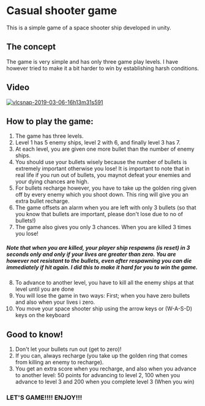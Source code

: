 # Casual shooter game
This is a  simple game of a space shooter ship developed in unity.

## The concept
The game is very simple and has only three game play levels.
I have however tried to make it a bit harder to win by establishing harsh conditions.

## Video
[![vlcsnap-2019-03-06-16h13m31s591](https://user-images.githubusercontent.com/8284699/53891742-4d876100-402b-11e9-8161-ea5e0c16554e.png)](https://drive.google.com/open?id=19hwynCvc3ntn93btsMjkbePB02JMDqrl)

## How to play the game:
1. The game has three levels.
2. Level 1 has 5 enemy ships, level 2 with 6, and finally level 3 has 7.
3. At each level, you are given one more bullet than the number of enemy ships. 
4. You should use your bullets wisely because the number of bullets is extremely important otherwise you lose! It is important to note that in real life if you run out of bullets, you maynot defeat your enemies and your dying chances are high.
5. For bullets recharge however, you have to take up the golden ring given off by every enemy which you shoot down. This ring will give you an extra bullet recharge.
6. The game offsets an alarm when you are left with only 3 bullets (so that you know that bullets are important, please don't lose due to no of bullets!)
7. The game also gives you only 3 chances. When you are killed 3 times you lose!
##### Note that when you are killed, your player ship respawns (is reset) in 3 seconds only and only if your lives are greater than zero.  You are however not resistant to the bullets, even after respawning you can die immediately if hit again. I did this to make it hard for you to win the game.
8. To advance to another level, you have to kill all the enemy ships at that level until you are done 
9. You will lose the game in two ways: First; when you have zero bullets and also when your lives i zero.
10. You move your space shooter ship using the arrow keys or (W-A-S-D) keys on the keyboard

## Good to know!
1. Don't let your bullets run out (get to zero)!
2. If you can, always recharge (you take up the golden ring that comes from killing an enemy to recharge).
3. You get an extra score when you recharge, and also when you advance to another level: 50 points for advancing to level 2, 100 when you advance to level 3 and 200 when you complete level 3 (When you win)

### LET'S GAME!!!! ENJOY!!!
